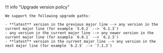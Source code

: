 !!! info "Upgrade version policy"

    We support the following upgrade paths:

    - **latest** version in the previous major line --> any version in the current major line (for example `5.0.2` --> `6.1.3`)
    - any version in the current major line --> any newer version in the current major line (for example `6.0.1` --> `6.2.3`)
    - **latest** version in the current major line --> any version in the next major line (for example `6.2.5` --> `7.1.3`)
